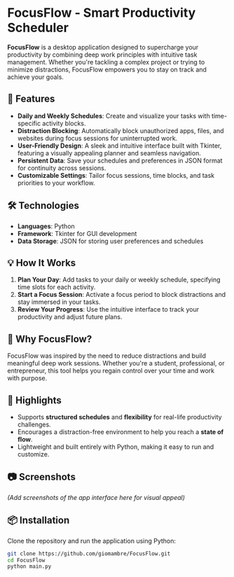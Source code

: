 # FocusFlow - Smart Productivity Scheduler

**FocusFlow** is a desktop application designed to supercharge your productivity by combining deep work principles with intuitive task management. Whether you're tackling a complex project or trying to minimize distractions, FocusFlow empowers you to stay on track and achieve your goals.

## 🚀 Features
- **Daily and Weekly Schedules**: Create and visualize your tasks with time-specific activity blocks.
- **Distraction Blocking**: Automatically block unauthorized apps, files, and websites during focus sessions for uninterrupted work.
- **User-Friendly Design**: A sleek and intuitive interface built with Tkinter, featuring a visually appealing planner and seamless navigation.
- **Persistent Data**: Save your schedules and preferences in JSON format for continuity across sessions.
- **Customizable Settings**: Tailor focus sessions, time blocks, and task priorities to your workflow.

## 🛠️ Technologies
- **Languages**: Python
- **Framework**: Tkinter for GUI development
- **Data Storage**: JSON for storing user preferences and schedules

## 💡 How It Works
1. **Plan Your Day**: Add tasks to your daily or weekly schedule, specifying time slots for each activity.
2. **Start a Focus Session**: Activate a focus period to block distractions and stay immersed in your tasks.
3. **Review Your Progress**: Use the intuitive interface to track your productivity and adjust future plans.

## 📖 Why FocusFlow?
FocusFlow was inspired by the need to reduce distractions and build meaningful deep work sessions. Whether you're a student, professional, or entrepreneur, this tool helps you regain control over your time and work with purpose.

## 🌟 Highlights
- Supports **structured schedules** and **flexibility** for real-life productivity challenges.
- Encourages a distraction-free environment to help you reach a **state of flow**.
- Lightweight and built entirely with Python, making it easy to run and customize.

## 📷 Screenshots
*(Add screenshots of the app interface here for visual appeal)*

## 📦 Installation
Clone the repository and run the application using Python:

```bash
git clone https://github.com/giomambre/FocusFlow.git
cd FocusFlow
python main.py
